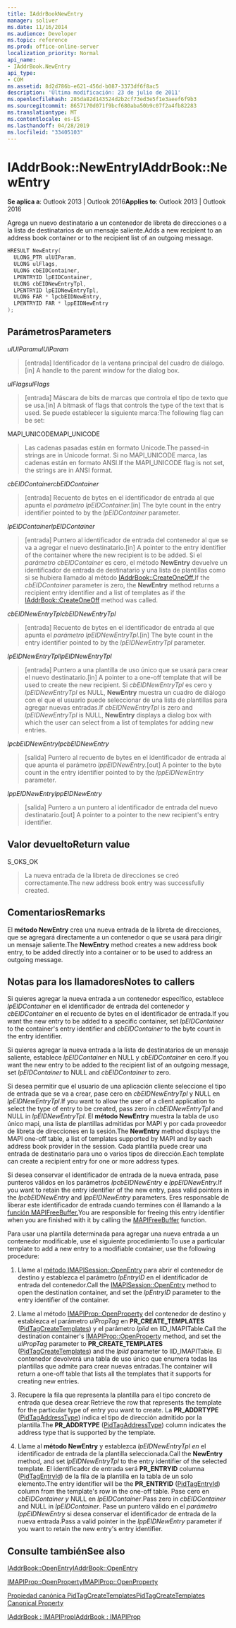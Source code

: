 ```yaml
---
title: IAddrBookNewEntry
manager: soliver
ms.date: 11/16/2014
ms.audience: Developer
ms.topic: reference
ms.prod: office-online-server
localization_priority: Normal
api_name:
- IAddrBook.NewEntry
api_type:
- COM
ms.assetid: 8d2d786b-e621-456d-b087-3373df6f8ac5
description: 'Última modificación: 23 de julio de 2011'
ms.openlocfilehash: 285da82d143524d2b2cf73ed3e5f1e3aeef6f9b3
ms.sourcegitcommit: 8657170d071f9bcf680aba50b9c07f2a4fb82283
ms.translationtype: MT
ms.contentlocale: es-ES
ms.lasthandoff: 04/28/2019
ms.locfileid: "33405103"
---
```

# <a name="iaddrbooknewentry"></a><span data-ttu-id="5eb59-103">IAddrBook::NewEntry</span><span class="sxs-lookup"><span data-stu-id="5eb59-103">IAddrBook::NewEntry</span></span>

  
  
<span data-ttu-id="5eb59-104">**Se aplica a**: Outlook 2013 | Outlook 2016</span><span class="sxs-lookup"><span data-stu-id="5eb59-104">**Applies to**: Outlook 2013 | Outlook 2016</span></span> 
  
<span data-ttu-id="5eb59-105">Agrega un nuevo destinatario a un contenedor de libreta de direcciones o a la lista de destinatarios de un mensaje saliente.</span><span class="sxs-lookup"><span data-stu-id="5eb59-105">Adds a new recipient to an address book container or to the recipient list of an outgoing message.</span></span>
  
```cpp
HRESULT NewEntry(
  ULONG_PTR ulUIParam,
  ULONG ulFlags,
  ULONG cbEIDContainer,
  LPENTRYID lpEIDContainer,
  ULONG cbEIDNewEntryTpl,
  LPENTRYID lpEIDNewEntryTpl,
  ULONG FAR * lpcbEIDNewEntry,
  LPENTRYID FAR * lppEIDNewEntry
);
```

## <a name="parameters"></a><span data-ttu-id="5eb59-106">Parámetros</span><span class="sxs-lookup"><span data-stu-id="5eb59-106">Parameters</span></span>

 <span data-ttu-id="5eb59-107">_ulUIParam_</span><span class="sxs-lookup"><span data-stu-id="5eb59-107">_ulUIParam_</span></span>
  
> <span data-ttu-id="5eb59-108">[entrada] Identificador de la ventana principal del cuadro de diálogo.</span><span class="sxs-lookup"><span data-stu-id="5eb59-108">[in] A handle to the parent window for the dialog box.</span></span>
    
 <span data-ttu-id="5eb59-109">_ulFlags_</span><span class="sxs-lookup"><span data-stu-id="5eb59-109">_ulFlags_</span></span>
  
> <span data-ttu-id="5eb59-110">[entrada] Máscara de bits de marcas que controla el tipo de texto que se usa.</span><span class="sxs-lookup"><span data-stu-id="5eb59-110">[in] A bitmask of flags that controls the type of the text that is used.</span></span> <span data-ttu-id="5eb59-111">Se puede establecer la siguiente marca:</span><span class="sxs-lookup"><span data-stu-id="5eb59-111">The following flag can be set:</span></span>
    
<span data-ttu-id="5eb59-112">MAPI_UNICODE</span><span class="sxs-lookup"><span data-stu-id="5eb59-112">MAPI_UNICODE</span></span> 
  
> <span data-ttu-id="5eb59-113">Las cadenas pasadas están en formato Unicode.</span><span class="sxs-lookup"><span data-stu-id="5eb59-113">The passed-in strings are in Unicode format.</span></span> <span data-ttu-id="5eb59-114">Si no MAPI_UNICODE marca, las cadenas están en formato ANSI.</span><span class="sxs-lookup"><span data-stu-id="5eb59-114">If the MAPI_UNICODE flag is not set, the strings are in ANSI format.</span></span>
    
 <span data-ttu-id="5eb59-115">_cbEIDContainer_</span><span class="sxs-lookup"><span data-stu-id="5eb59-115">_cbEIDContainer_</span></span>
  
> <span data-ttu-id="5eb59-116">[entrada] Recuento de bytes en el identificador de entrada al que apunta el _parámetro lpEIDContainer._</span><span class="sxs-lookup"><span data-stu-id="5eb59-116">[in] The byte count in the entry identifier pointed to by the  _lpEIDContainer_ parameter.</span></span> 
    
 <span data-ttu-id="5eb59-117">_lpEIDContainer_</span><span class="sxs-lookup"><span data-stu-id="5eb59-117">_lpEIDContainer_</span></span>
  
> <span data-ttu-id="5eb59-118">[entrada] Puntero al identificador de entrada del contenedor al que se va a agregar el nuevo destinatario.</span><span class="sxs-lookup"><span data-stu-id="5eb59-118">[in] A pointer to the entry identifier of the container where the new recipient is to be added.</span></span> <span data-ttu-id="5eb59-119">Si el _parámetro cbEIDContainer_ es cero, el método **NewEntry** devuelve un identificador de entrada de destinatario y una lista de plantillas como si se hubiera llamado al método [IAddrBook::CreateOneOff.](iaddrbook-createoneoff.md)</span><span class="sxs-lookup"><span data-stu-id="5eb59-119">If the  _cbEIDContainer_ parameter is zero, the **NewEntry** method returns a recipient entry identifier and a list of templates as if the [IAddrBook::CreateOneOff](iaddrbook-createoneoff.md) method was called.</span></span> 
    
 <span data-ttu-id="5eb59-120">_cbEIDNewEntryTpl_</span><span class="sxs-lookup"><span data-stu-id="5eb59-120">_cbEIDNewEntryTpl_</span></span>
  
> <span data-ttu-id="5eb59-121">[entrada] Recuento de bytes en el identificador de entrada al que apunta el _parámetro lpEIDNewEntryTpl._</span><span class="sxs-lookup"><span data-stu-id="5eb59-121">[in] The byte count in the entry identifier pointed to by the  _lpEIDNewEntryTpl_ parameter.</span></span> 
    
 <span data-ttu-id="5eb59-122">_lpEIDNewEntryTpl_</span><span class="sxs-lookup"><span data-stu-id="5eb59-122">_lpEIDNewEntryTpl_</span></span>
  
> <span data-ttu-id="5eb59-123">[entrada] Puntero a una plantilla de uso único que se usará para crear el nuevo destinatario.</span><span class="sxs-lookup"><span data-stu-id="5eb59-123">[in] A pointer to a one-off template that will be used to create the new recipient.</span></span> <span data-ttu-id="5eb59-124">Si  _cbEIDNewEntryTpl_ es cero y  _lpEIDNewEntryTpl_ es NULL, **NewEntry** muestra un cuadro de diálogo con el que el usuario puede seleccionar de una lista de plantillas para agregar nuevas entradas.</span><span class="sxs-lookup"><span data-stu-id="5eb59-124">If  _cbEIDNewEntryTpl_ is zero and  _lpEIDNewEntryTpl_ is NULL, **NewEntry** displays a dialog box with which the user can select from a list of templates for adding new entries.</span></span> 
    
 <span data-ttu-id="5eb59-125">_lpcbEIDNewEntry_</span><span class="sxs-lookup"><span data-stu-id="5eb59-125">_lpcbEIDNewEntry_</span></span>
  
> <span data-ttu-id="5eb59-126">[salida] Puntero al recuento de bytes en el identificador de entrada al que apunta el parámetro _lppEIDNewEntry._</span><span class="sxs-lookup"><span data-stu-id="5eb59-126">[out] A pointer to the byte count in the entry identifier pointed to by the  _lppEIDNewEntry_ parameter.</span></span> 
    
 <span data-ttu-id="5eb59-127">_lppEIDNewEntry_</span><span class="sxs-lookup"><span data-stu-id="5eb59-127">_lppEIDNewEntry_</span></span>
  
> <span data-ttu-id="5eb59-128">[salida] Puntero a un puntero al identificador de entrada del nuevo destinatario.</span><span class="sxs-lookup"><span data-stu-id="5eb59-128">[out] A pointer to a pointer to the new recipient's entry identifier.</span></span>
    
## <a name="return-value"></a><span data-ttu-id="5eb59-129">Valor devuelto</span><span class="sxs-lookup"><span data-stu-id="5eb59-129">Return value</span></span>

<span data-ttu-id="5eb59-130">S_OK</span><span class="sxs-lookup"><span data-stu-id="5eb59-130">S_OK</span></span> 
  
> <span data-ttu-id="5eb59-131">La nueva entrada de la libreta de direcciones se creó correctamente.</span><span class="sxs-lookup"><span data-stu-id="5eb59-131">The new address book entry was successfully created.</span></span>
    
## <a name="remarks"></a><span data-ttu-id="5eb59-132">Comentarios</span><span class="sxs-lookup"><span data-stu-id="5eb59-132">Remarks</span></span>

<span data-ttu-id="5eb59-133">El **método NewEntry** crea una nueva entrada de la libreta de direcciones, que se agregará directamente a un contenedor o que se usará para dirigir un mensaje saliente.</span><span class="sxs-lookup"><span data-stu-id="5eb59-133">The **NewEntry** method creates a new address book entry, to be added directly into a container or to be used to address an outgoing message.</span></span> 
  
## <a name="notes-to-callers"></a><span data-ttu-id="5eb59-134">Notas para los llamadores</span><span class="sxs-lookup"><span data-stu-id="5eb59-134">Notes to callers</span></span>

<span data-ttu-id="5eb59-135">Si quieres agregar la nueva entrada a un contenedor específico, establece  _lpEIDContainer_ en el identificador de entrada del contenedor y  _cbEIDContainer_ en el recuento de bytes en el identificador de entrada.</span><span class="sxs-lookup"><span data-stu-id="5eb59-135">If you want the new entry to be added to a specific container, set  _lpEIDContainer_ to the container's entry identifier and  _cbEIDContainer_ to the byte count in the entry identifier.</span></span> 
  
<span data-ttu-id="5eb59-136">Si quieres agregar la nueva entrada a la lista de destinatarios de un mensaje saliente, establece  _lpEIDContainer_ en NULL y  _cbEIDContainer_ en cero.</span><span class="sxs-lookup"><span data-stu-id="5eb59-136">If you want the new entry to be added to the recipient list of an outgoing message, set  _lpEIDContainer_ to NULL and  _cbEIDContainer_ to zero.</span></span> 
  
<span data-ttu-id="5eb59-137">Si desea permitir que el usuario de una aplicación cliente seleccione el tipo de entrada que se va a crear, pase cero en  _cbEIDNewEntryTpl_ y NULL en  _lpEIDNewEntryTpl_.</span><span class="sxs-lookup"><span data-stu-id="5eb59-137">If you want to allow the user of a client application to select the type of entry to be created, pass zero in  _cbEIDNewEntryTpl_ and NULL in  _lpEIDNewEntryTpl_.</span></span> <span data-ttu-id="5eb59-138">El **método NewEntry** muestra la tabla de uso único mapi, una lista de plantillas admitidas por MAPI y por cada proveedor de libreta de direcciones en la sesión.</span><span class="sxs-lookup"><span data-stu-id="5eb59-138">The **NewEntry** method displays the MAPI one-off table, a list of templates supported by MAPI and by each address book provider in the session.</span></span> <span data-ttu-id="5eb59-139">Cada plantilla puede crear una entrada de destinatario para uno o varios tipos de dirección.</span><span class="sxs-lookup"><span data-stu-id="5eb59-139">Each template can create a recipient entry for one or more address types.</span></span> 
  
<span data-ttu-id="5eb59-140">Si desea conservar el identificador de entrada de la nueva entrada, pase punteros válidos en los parámetros _lpcbEIDNewEntry_ e _lppEIDNewEntry._</span><span class="sxs-lookup"><span data-stu-id="5eb59-140">If you want to retain the entry identifier of the new entry, pass valid pointers in the  _lpcbEIDNewEntry_ and  _lppEIDNewEntry_ parameters.</span></span> <span data-ttu-id="5eb59-141">Eres responsable de liberar este identificador de entrada cuando termines con él llamando a la [función MAPIFreeBuffer.](mapifreebuffer.md)</span><span class="sxs-lookup"><span data-stu-id="5eb59-141">You are responsible for freeing this entry identifier when you are finished with it by calling the [MAPIFreeBuffer](mapifreebuffer.md) function.</span></span> 
  
<span data-ttu-id="5eb59-142">Para usar una plantilla determinada para agregar una nueva entrada a un contenedor modificable, use el siguiente procedimiento:</span><span class="sxs-lookup"><span data-stu-id="5eb59-142">To use a particular template to add a new entry to a modifiable container, use the following procedure:</span></span>
  
1. <span data-ttu-id="5eb59-143">Llame al [método IMAPISession::OpenEntry](imapisession-openentry.md) para abrir el contenedor de destino y establezca el parámetro  _lpEntryID_ en el identificador de entrada del contenedor.</span><span class="sxs-lookup"><span data-stu-id="5eb59-143">Call the [IMAPISession::OpenEntry](imapisession-openentry.md) method to open the destination container, and set the  _lpEntryID_ parameter to the entry identifier of the container.</span></span> 
    
2. <span data-ttu-id="5eb59-144">Llame al método [IMAPIProp::OpenProperty](imapiprop-openproperty.md) del contenedor de destino y establezca el parámetro  _ulPropTag_ en **PR_CREATE_TEMPLATES** ([PidTagCreateTemplates](pidtagcreatetemplates-canonical-property.md)) y el parámetro  _lpiid_ en IID_IMAPITable.</span><span class="sxs-lookup"><span data-stu-id="5eb59-144">Call the destination container's [IMAPIProp::OpenProperty](imapiprop-openproperty.md) method, and set the  _ulPropTag_ parameter to **PR_CREATE_TEMPLATES** ([PidTagCreateTemplates](pidtagcreatetemplates-canonical-property.md)) and the  _lpiid_ parameter to IID_IMAPITable.</span></span> <span data-ttu-id="5eb59-145">El contenedor devolverá una tabla de uso único que enumera todas las plantillas que admite para crear nuevas entradas.</span><span class="sxs-lookup"><span data-stu-id="5eb59-145">The container will return a one-off table that lists all the templates that it supports for creating new entries.</span></span> 
    
3. <span data-ttu-id="5eb59-146">Recupere la fila que representa la plantilla para el tipo concreto de entrada que desea crear.</span><span class="sxs-lookup"><span data-stu-id="5eb59-146">Retrieve the row that represents the template for the particular type of entry you want to create.</span></span> <span data-ttu-id="5eb59-147">La **PR_ADDRTYPE** ([PidTagAddressType](pidtagaddresstype-canonical-property.md)) indica el tipo de dirección admitido por la plantilla.</span><span class="sxs-lookup"><span data-stu-id="5eb59-147">The **PR_ADDRTYPE** ([PidTagAddressType](pidtagaddresstype-canonical-property.md)) column indicates the address type that is supported by the template.</span></span>
    
4. <span data-ttu-id="5eb59-148">Llame al **método NewEntry** y establezca  _lpEIDNewEntryTpl en_ el identificador de entrada de la plantilla seleccionada.</span><span class="sxs-lookup"><span data-stu-id="5eb59-148">Call the **NewEntry** method, and set  _lpEIDNewEntryTpl_ to the entry identifier of the selected template.</span></span> <span data-ttu-id="5eb59-149">El identificador de entrada será **PR_ENTRYID** columna ([PidTagEntryId](pidtagentryid-canonical-property.md)) de la fila de la plantilla en la tabla de un solo elemento.</span><span class="sxs-lookup"><span data-stu-id="5eb59-149">The entry identifier will be the **PR_ENTRYID** ([PidTagEntryId](pidtagentryid-canonical-property.md)) column from the template's row in the one-off table.</span></span> <span data-ttu-id="5eb59-150">Pase cero en  _cbEIDContainer y_ NULL en  _lpEIDContainer_.</span><span class="sxs-lookup"><span data-stu-id="5eb59-150">Pass zero in  _cbEIDContainer_ and NULL in  _lpEIDContainer_.</span></span> <span data-ttu-id="5eb59-151">Pase un puntero válido en el  _parámetro lppEIDNewEntry_ si desea conservar el identificador de entrada de la nueva entrada.</span><span class="sxs-lookup"><span data-stu-id="5eb59-151">Pass a valid pointer in the  _lppEIDNewEntry_ parameter if you want to retain the new entry's entry identifier.</span></span> 
    
## <a name="see-also"></a><span data-ttu-id="5eb59-152">Consulte también</span><span class="sxs-lookup"><span data-stu-id="5eb59-152">See also</span></span>



[<span data-ttu-id="5eb59-153">IAddrBook::OpenEntry</span><span class="sxs-lookup"><span data-stu-id="5eb59-153">IAddrBook::OpenEntry</span></span>](iaddrbook-openentry.md)
  
[<span data-ttu-id="5eb59-154">IMAPIProp::OpenProperty</span><span class="sxs-lookup"><span data-stu-id="5eb59-154">IMAPIProp::OpenProperty</span></span>](imapiprop-openproperty.md)
  
[<span data-ttu-id="5eb59-155">Propiedad canónica PidTagCreateTemplates</span><span class="sxs-lookup"><span data-stu-id="5eb59-155">PidTagCreateTemplates Canonical Property</span></span>](pidtagcreatetemplates-canonical-property.md)
  
[<span data-ttu-id="5eb59-156">IAddrBook : IMAPIProp</span><span class="sxs-lookup"><span data-stu-id="5eb59-156">IAddrBook : IMAPIProp</span></span>](iaddrbookimapiprop.md)

